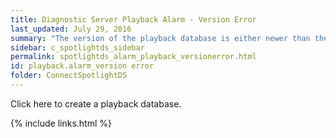 ```yaml
---
title: ﻿Diagnostic Server Playback Alarm - Version Error
last_updated: July 29, 2016
summary: "The version of the playback database is either newer than the version of the Diagnostic Server or could not be determined."
sidebar: c_spotlightds_sidebar
permalink: spotlightds_alarm_playback_versionerror.html
id: playback.alarm_version error
folder: ConnectSpotlightDS
---
```



Click <xref href="spotlightproc:Console.ShowOptions(id=\Diagnostic Server\Configure the playback database)" format="html" scope="external">here</xref> to create a playback database.


{% include links.html %}
